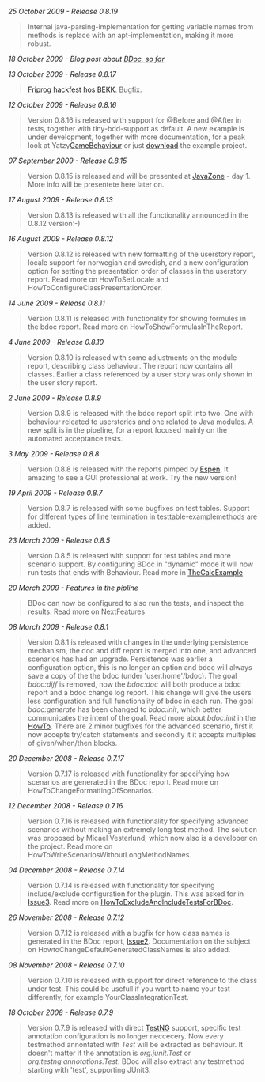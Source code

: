 _25 October 2009 - Release 0.8.19_
> Internal java-parsing-implementation for getting variable names from methods is replace with an apt-implementation, making it more robust.

_18 October 2009 - Blog post about [BDoc, so far](http://blog.perottobergumchristensen.com/?p=168)_

_13 October 2009 - Release 0.8.17_
> [Friprog hackfest hos BEKK](http://open.bekk.no/2009/10/08/friprog-hackfest-hos-bekk). Bugfix.

_12 October 2009 - Release 0.8.16_
> Version 0.8.16 is released with support for @Before and @After in tests, together with tiny-bdd-support as default. A new example is under development, together with more documentation, for a peak look at Yatzy[GameBehaviour](http://bdoc.googlecode.com/svn/trunk/bdoc-examples/yatzy/src/test/java/yatzy/TestGameBehaviour.java) or just [download](http://bdoc.googlecode.com/files/yatzy-demo.zip) the example project.

_07 September 2009 - Release 0.8.15_
> Version 0.8.15 is released and will be presented at [JavaZone](http://javazone.no/incogito09/events/JavaZone%202009/sessions/Effektiv%20testing) - day 1. More info will be presentete here later on.

_17 August 2009 - Release 0.8.13_
> Version 0.8.13 is released with all the functionality announced in the 0.8.12 version:-)

_16 August 2009 - Release 0.8.12_
> Version 0.8.12 is released with new formatting of the userstory report, locale support for norwegian and swedish, and a new configuration option for setting the presentation order of classes in the userstory report. Read more on HowToSetLocale and HowToConfigureClassPresentationOrder.

_14 June 2009 - Release 0.8.11_
> Version 0.8.11 is released with functionality for showing formules in the bdoc report. Read more on HowToShowFormulasInTheReport.

_4 June 2009 - Release 0.8.10_
> Version 0.8.10 is released with some adjustments on the module report, describing class behaviour. The report now contains all classes. Earlier a class referenced by a user story was only shown in the user story report.

_2 June 2009 - Release 0.8.9_
> Version 0.8.9 is released with the bdoc report split into two. One with behaviour releated to userstories and one related to Java modules. A new split is in the pipeline, for a report focused mainly on the automated acceptance tests.

_3 May 2009 - Release 0.8.8_
> Version 0.8.8 is released with the reports pimped by [Espen](http://dallokken.com/espen). It amazing to see a GUI professional at work. Try the new version!

_19 April 2009 - Release 0.8.7_
> Version 0.8.7 is released with some bugfixes on test tables. Support for different types of line termination in testtable-examplemethods are added.

_23 March 2009 - Release 0.8.5_
> Version 0.8.5 is released with support for test tables and more scenario support. By configuring BDoc in "dynamic" mode it will now run tests that ends with Behaviour. Read more in [TheCalcExample](TheCalcExample.md)

_20 March 2009 - Features in the pipline_
> BDoc can now be configured to also run the tests, and inspect the results. Read more on NextFeatures

_08 March 2009 - Release 0.8.1_
> Version 0.8.1 is released with changes in the underlying persistence mechanism, the doc and diff report is merged into one, and advanced scenarios has had an upgrade. Persistence was earlier a configuration option, this is no longer an option and bdoc will always save a copy of the the bdoc (under 'user.home'/bdoc). The goal _bdoc:diff_ is removed, now the _bdoc:doc_ will both produce a bdoc report and a bdoc change log report. This change will give the users less configuration and full functionality of bdoc in each run. The goal _bdoc:generate_ has been changed to _bdoc:init_, which better communicates the intent of the goal. Read more about _bdoc:init_ in the [HowTo](HowTo.md). There are 2 minor bugfixes for the advanced scenario, first it now accepts try/catch statements and secondly it it accepts multiples of given/when/then blocks.

_20 December 2008 - Release 0.7.17_
> Version 0.7.17 is released with functionality for specifying how scenarios are generated in the BDoc report. Read more on HowToChangeFormattingOfScenarios.

_12 December 2008 - Release 0.7.16_
> Version 0.7.16 is released with functionality for specifying advanced scenarios without making an extremely long test method. The solution was proposed by Micael Vesterlund, which now also is a developer on the project. Read more on HowToWriteScenariosWithoutLongMethodNames.

_04 December 2008 - Release 0.7.14_
> Version 0.7.14 is released with functionality for specifying include/exclude configuration for the plugin. This was asked for in [Issue3](https://code.google.com/p/bdoc/issues/detail?id=3). Read more on [HowToExcludeAndIncludeTestsForBDoc](HowToExcludeAndIncludeTestsForBDoc.md).

_26 November 2008 - Release 0.7.12_
> Version 0.7.12 is released with a bugfix for how class names is generated in the BDoc report, [Issue2](https://code.google.com/p/bdoc/issues/detail?id=2). Documentation on the subject on HowtoChangeDefaultGeneratedClassNames is also added.

_08 November 2008 - Release 0.7.10_
> Version 0.7.10 is released with support for direct reference to the class under test. This could be usefull if you want to name your test differently, for example YourClassIntegrationTest.

_18 October 2008 - Release 0.7.9_

> Version 0.7.9 is released with direct [TestNG](http://testng.org/doc/) support, specific test annotation configuration is no longer neccecery. Now every testmethod annontated with _Test_ will be extracted as behaviour. It doesn't matter if the annotation is _org.junit.Test_ or _org.testng.annotations.Test_. BDoc will also extract any testmethod starting with 'test', supporting JUnit3.